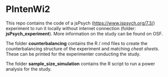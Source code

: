 # PIntenWi2
 
This repo contains the code of a jsPsych (https://www.jspsych.org/7.3/) experiment to run it locally without internet connection (folder: **jsPsych_experiment**). More information on the study can be found on OSF.

The folder **counterbalancing** contains the R / rmd files to create the counterbalancing structure of the experiment and matching *cheat sheets*. These can be printed for the experimenter conducting the study.

The folder **sample_size_simulation** contains the R script to run a power analysis for the study.
